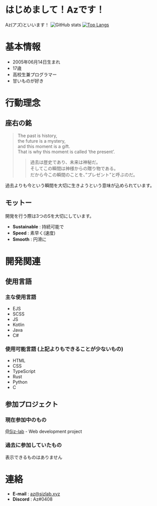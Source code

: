 # はじめまして！Azです！
Az(アズ)といいます！
![GitHub stats](https://github-readme-stats.vercel.app/api?username=az-droid&count_private=true&show_icons=true&theme=tokyonight)
[![Top Langs](https://github-readme-stats.vercel.app/api/top-langs/?username=az-droid)](https://github.com/az-droid/github-readme-stats)
# 基本情報
- 2005年06月14日生まれ
- 17歳
- 高校生兼プログラマー
- 甘いものが好き

# 行動理念
## 座右の銘
> The past is history,  
> the future is a mystery,  
> and this moment is a gift.  
> That is why this moment is called ‘the present’.   
> > 過去は歴史であり、未来は神秘だ。  
> >そしてこの瞬間は神様からの贈り物である。  
> >だから今この瞬間のことを、”プレゼント”と呼ぶのだ。  

過去よりも今という瞬間を大切に生きようという意味が込められています。  

## モットー
開発を行う際は3つのSを大切にしています。
- **Sustainable** : 持続可能で
- **Speed** : 素早く(速度)
- **Smooth** : 円滑に

# 開発関連
## 使用言語
### 主な使用言語
- EJS
- SCSS
- JS
- Kotlin
- Java
- C#

### 使用可能言語 (上記よりもできることが少ないもの)
- HTML
- CSS
- TypeScript
- Rust
- Python
- C

## 参加プロジェクト
### 現在参加中のもの
[@Siz-lab](https;//github.com/Siz-lab) - Web development project
### 過去に参加していたもの
表示できるものはありません

# 連絡
- **E-mail** : az@sizlab.xyz
- **Discord** : Az#0408
